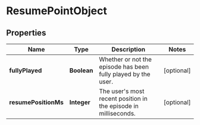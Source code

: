 # ResumePointObject

## Properties
Name | Type | Description | Notes
------------ | ------------- | ------------- | -------------
**fullyPlayed** | **Boolean** | Whether or not the episode has been fully played by the user.  |  [optional]
**resumePositionMs** | **Integer** | The user&#x27;s most recent position in the episode in milliseconds.  |  [optional]
